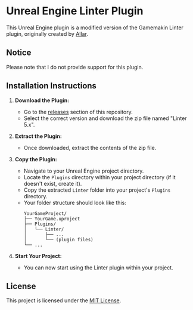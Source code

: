# Unreal Engine Linter Plugin

This Unreal Engine plugin is a modified version of the Gamemakin Linter plugin, originally created by [Allar](https://github.com/Allar). 

## Notice
Please note that I do not provide support for this plugin.

## Installation Instructions

1. **Download the Plugin:**
   - Go to the [releases](https://github.com/viniciushelder/UE5-Linter/releases) section of this repository.
   - Select the correct version and download the zip file named "Linter 5.x".

2. **Extract the Plugin:**
   - Once downloaded, extract the contents of the zip file.

3. **Copy the Plugin:**
   - Navigate to your Unreal Engine project directory.
   - Locate the `Plugins` directory within your project directory (if it doesn't exist, create it).
   - Copy the extracted `Linter` folder into your project's `Plugins` directory.
   - Your folder structure should look like this:
     ```
     YourGameProject/
     ├── YourGame.uproject
     ├── Plugins/
     │   └── Linter/
     │       ├── ...
     │       └── (plugin files)
     └── ...
     ```

4. **Start Your Project:**
   - You can now start using the Linter plugin within your project.

## License
This project is licensed under the [MIT License](LICENSE).
